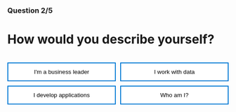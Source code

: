 <style>
.button  {
  color: white;
  width: 100%;
  padding: 8px 28px;
  background-color: #70AD47;
  transition-duration: 0.4s;
  text-align: left;
  border: 2px solid #70AD47;
}
.button:hover  {
  background-color: #507E32;
  color: white; 
  border: 2px solid #507E32;
}
.answerbutton  {
  border: 2px solid #0078D4;
  color: black;
  width: 100%;
  padding: 12px 28px;
  background-color: white;
  border: 2px solid #0078D4;
  transition-duration: 0.4s;
}
.answerbutton:hover  {
  background-color: #0078D4;
  color: white; 
  border: 2px solid #0078D4;
}
.button-container {
  display: grid;
  grid-template-columns: 1fr 1fr;
  gap: 10px; /* Adjust the gap between buttons as needed */
}
</style>

### Question 2/5

# How would you describe yourself?

<br>

<div class="button-container">
  <button class="answerbutton" onclick="window.location.href='02A';">I'm a business leader</button>
  <button class="answerbutton" onclick="window.location.href='02B';">I work with data</button>
  <button class="answerbutton" onclick="window.location.href='02B';">I develop applications</button>
  <button class="answerbutton" onclick="window.location.href='02B';">Who am I?</button>
</div>
